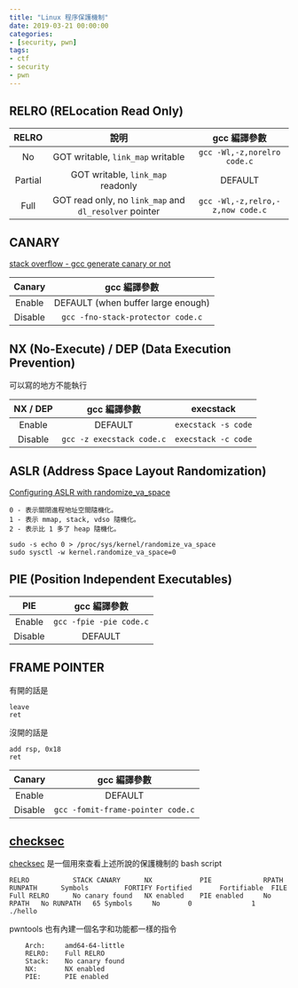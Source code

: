 ```yaml
---
title: "Linux 程序保護機制"
date: 2019-03-21 00:00:00
categories:
- [security, pwn]
tags:
- ctf
- security
- pwn
---
```


## RELRO (RELocation Read Only)

| RELRO | 說明 | gcc 編譯參數 |
|:-:|:-:|:-:|
| No | GOT writable, `link_map` writable | `gcc -Wl,-z,norelro code.c` |
| Partial | GOT writable, `link_map` readonly | DEFAULT |
| Full | GOT read only, no `link_map` and `dl_resolver` pointer | `gcc -Wl,-z,relro,-z,now code.c` |
 
## CANARY

[stack overflow - gcc generate canary or not](https://stackoverflow.com/questions/24465014/gcc-generate-canary-or-not)

| Canary | gcc 編譯參數 | 
|:-:|:-:|
| Enable | DEFAULT (when buffer large enough) |
| Disable | `gcc -fno-stack-protector code.c` |

## NX (No-Execute) / DEP (Data Execution Prevention)

可以寫的地方不能執行

| NX / DEP | gcc 編譯參數 | execstack | 
|:-:|:-:|:-:|
| Enable | DEFAULT | `execstack -s code` |
| Disable | `gcc -z execstack code.c` | `execstack -c code` |

## ASLR (Address Space Layout Randomization)

[Configuring ASLR with randomize_va_space](https://linux-audit.com/linux-aslr-and-kernelrandomize_va_space-setting/)

```
0 - 表示關閉進程地址空間隨機化。
1 - 表示 mmap, stack, vdso 隨機化。
2 - 表示比 1 多了 heap 隨機化。
```

```
sudo -s echo 0 > /proc/sys/kernel/randomize_va_space
sudo sysctl -w kernel.randomize_va_space=0
```

## PIE (Position Independent Executables)

| PIE | gcc 編譯參數 |
|:-:|:-:|
| Enable | `gcc -fpie -pie code.c` |
| Disable | DEFAULT |

## FRAME POINTER

有開的話是

```
leave
ret
```

沒開的話是

```
add rsp, 0x18
ret
```

| Canary | gcc 編譯參數 | 
|:-:|:-:|
| Enable | DEFAULT |
| Disable | `gcc -fomit-frame-pointer code.c` |

## [checksec](https://github.com/slimm609/checksec.sh)

[checksec](https://github.com/slimm609/checksec.sh) 是一個用來查看上述所說的保護機制的 bash script

```
RELRO           STACK CANARY      NX            PIE             RPATH      RUNPATH      Symbols         FORTIFY Fortified       Fortifiable  FILE
Full RELRO      No canary found   NX enabled    PIE enabled     No RPATH   No RUNPATH   65 Symbols     No       0               1       ./hello
```

pwntools 也有內建一個名字和功能都一樣的指令

```
    Arch:     amd64-64-little
    RELRO:    Full RELRO
    Stack:    No canary found
    NX:       NX enabled
    PIE:      PIE enabled
```